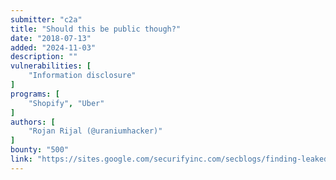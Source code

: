 ```yaml
---
submitter: "c2a"
title: "Should this be public though?"
date: "2018-07-13"
added: "2024-11-03"
description: ""
vulnerabilities: [
    "Information disclosure"
]
programs: [
    "Shopify", "Uber"
]
authors: [
    "Rojan Rijal (@uraniumhacker)"
]
bounty: "500"
link: "https://sites.google.com/securifyinc.com/secblogs/finding-leaked-sensitive-data"
---
```




